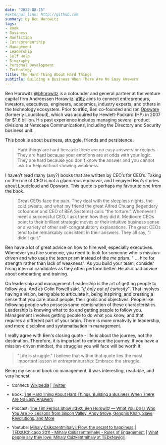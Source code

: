 ```yaml
---
date: "2022-08-15"
#external_link: http://github.com
summary: by Ben Horowitz
tags:
- Book
- Business
- Nonfiction
- Entrepreneurship
- Management
- Leadership
- Self Help
- Biography
- Personal Development
- Technology
title: The Hard Thing About Hard Things
subtitle: Building a Business When There Are No Easy Answers 
---
```


Ben Horowitz [@bhorowitz](https://twitter.com/bhorowitz) is a cofounder and general partner at the venture capital firm Andreessen Horowitz. [a16z](https://a16z.com/) aims to connect entrepreneurs, investors, executives, engineers, academics, industry experts, and others in the technology ecosystem. Prior to a16z, Ben co-founded and ran [Opsware](https://www.opsware.co/) (formerly Loudcloud), which was acquired by Hewlett-Packard (HP) in 2007 for $1.6 billion. His past experience includes managing several product divisions at Netscape Communications, including the Directory and Security business unit.

This book is about business, struggle, friends and persistence.

> Hard things are hard because there are no easy answers or recipes. They are hard because your emotions are at odds with your logic. They are hard because you don't know the answer and you cannot ask for help without showing weakness.

I haven’t read many (any?) books that are written by CEO’s for CEO’s. Taking on the role of CEO is not a glamorous endeavor, and I enjoyed Ben’s stories about Loudcloud and Opsware. This quote is perhaps my favourite one from the book.

> Great CEOs face the pain. They deal with the sleepless nights, the cold sweats, and what my friend the great Alfred Chuang (legendary cofounder and CEO of BEA Systems) calls “the torture.” Whenever I meet a successful CEO, I ask them how they did it. Mediocre CEOs point to their brilliant strategic moves or their intuitive business sense or a variety of other self-congratulatory explanations. The great CEOs tend to be remarkably consistent in their answers. They all say, “I didn’t quit.”

Ben have a lot of great advice on how to hire well, especially executives. Whenever you hire someone, you need to look for someone who is mission-driven and who uses the _team_ prism instead of the _me_ prism. " ... hire for strength rather than lack of weakness". As you build your team, consider hiring internal candidates as they often perform better.
He also had advice about onboarding and training. 

On leadership and management: Leadership is the art of getting people to follow you. And as Colin Powell said, "_if only out of curiosity_". That involves having a vision, being able to articulate it, being inspiring, and creating a sense that you care about people, their goals and objectives. People like following people who possess some combination of these characteristics. Leadership is knowing what to do and getting people to follow you. Management involves getting people to do what you know, and that requires a different part of your brain. There is more creativity in leadership, and more discipline and systematisation in management.

I really agree with Ben's closing quote - life is about the journey, not the destination. Therefore, it is important to embrace the journey. If you have a mission-driven mindset, the struggles you will face will be worth it. 

> "Life is struggle." I believe that within that quote lies the most important lesson in entrepreneurship: Embrace the struggle.

Being my second book on management, it was interesting, readable, and very honest. 

<font size="2">

-   Connect: [Wikipedia](https://en.wikipedia.org/wiki/Ben_Horowitz) \| [Twitter](https://twitter.com/bhorowitz)
-   Book: [The Hard Thing About Hard Things: Building a Business When There Are No Easy Answers](https://www.amazon.com/Hard-Thing-About-Things-Building/dp/0062273205) 

- Podcast: [The Tim Ferriss Show #392: Ben Horowitz — What You Do Is Who You Are >> Lessons from Silicon Valley, Andy Grove, Genghis Khan, Slave Revolutions, and More](https://podcasts.apple.com/us/podcast/392-ben-horowitz-what-you-do-is-who-you-are-lessons/id863897795?i=1000454746507)

-   Youtube: [Mihaly Csikszentmihalyi: Flow, the secret to happiness](https://www.youtube.com/watch?v=fXIeFJCqsPs) \| [TEDxUChicago 2011 - Mihaly Csikszentmihalyi - Rules of Engagement](https://www.youtube.com/watch?v=7e1xU0-h9Y8) \| [What people say they love: Mihaly Csizkentmihaly at TEDxNavigli](https://www.youtube.com/watch?v=7D3uWTue2SA) 

</font>


